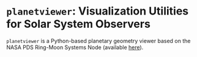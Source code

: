 # `planetviewer`: Visualization Utilities for Solar System Observers 

`planetviewer` is a Python-based planetary geometry viewer based on the NASA 
PDS Ring-Moon Systems Node (available 
[here](https://pds-rings.seti.org/tools/)).
